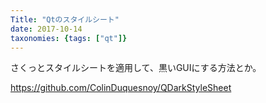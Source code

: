 ```yaml
---
Title: "Qtのスタイルシート"
date: 2017-10-14
taxonomies: {tags: ["qt"]}
---
```


さくっとスタイルシートを適用して、黒いGUIにする方法とか。


https://github.com/ColinDuquesnoy/QDarkStyleSheet

